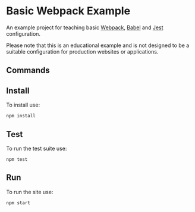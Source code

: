 # Basic Webpack Example

An example project for teaching basic [Webpack](https://webpack.js.org), [Babel](https://babeljs.io) and [Jest](https://jestjs.io) configuration.

Please note that this is an educational example and is not designed to be a suitable configuration for production websites or applications.

## Commands

## Install

To install use:

```shell
npm install
```

## Test

To run the test suite use:

```
npm test
```

## Run

To run the site use:

```shell
npm start
```
